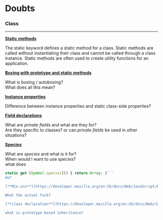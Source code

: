 # Doubts

### Class

---

[**Static methods**](https://developer.mozilla.org/en-US/docs/Web/JavaScript/Reference/Classes#Static_methods)

The static keyword defines a static method for a class. Static methods are called without instantiating their class and cannot be called through a class instance. Static methods are often used to create utility functions for an application.

[**Boxing with prototype and static methods**](https://developer.mozilla.org/en-US/docs/Web/JavaScript/Reference/Classes#Boxing_with_prototype_and_static_methods)

What is boxing / autoboxing?  
 What does all this mean?

[**Instance properties**](https://developer.mozilla.org/en-US/docs/Web/JavaScript/Reference/Classes#Instance_properties)

Difference between instance properties and static class-side properties?

[**Field declarations**](https://developer.mozilla.org/en-US/docs/Web/JavaScript/Reference/Classes#Field_declarations)

What are _private fields_ and what are they for?  
 Are they specific to classes? or can _private fields_ be used in other situations?

[**Species**](https://developer.mozilla.org/en-US/docs/Web/JavaScript/Reference/Classes#Species)

What are _species_ and what is it for?  
 When would I want to use _species_?  
 what does

````javascript
static get [Symbol.species]() { return Array; }```
do?

[**Mix-ins**](https://developer.mozilla.org/en-US/docs/Web/JavaScript/Reference/Classes#Mix-ins)

What the actual fuck?

[**class declaration**](https://developer.mozilla.org/en-US/docs/Web/JavaScript/Reference/Statements/class)

what is prototype-based inheritance?
````
